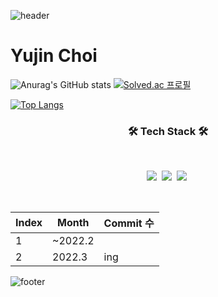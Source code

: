![header](https://capsule-render.vercel.app/api?type=waving&color=auto&height=200&section=header&text=&fontSize=50)
# Yujin Choi

![Anurag's GitHub stats](https://github-readme-stats.vercel.app/api?username=yujin37&theme=gruvbox_light&show_icons=true)
[![Solved.ac
프로필](http://mazassumnida.wtf/api/v2/generate_badge?boj=abby0616)](https://solved.ac/abby0616)

[![Top Langs](https://github-readme-stats.vercel.app/api/top-langs/?username=yujin37&layout=compact)](https://github.com/anuraghazra/github-readme-stats)
<h3 align="center"><b>🛠 Tech Stack 🛠</b></h3>
<br>
<p align="center">
<img src="https://img.shields.io/badge/python-3776AB?style=flat-square&logo=python&logoColor=white"/></a>&nbsp 
<img src="https://img.shields.io/badge/c-A8B9CC?style=flat-square&logo=c&logoColor=white"/></a>&nbsp 
<img src="https://img.shields.io/badge/MySQL-4479A1?style=flat-square&logo=MySQL&logoColor=white"/></a>&nbsp 
</p>

<br>

|Index|Month|Commit 수|
|------|---|---|
|1|~2022.2||
|2|2022.3|ing

![footer](https://capsule-render.vercel.app/api?type=waving&color=auto&height=200&section=footer)


